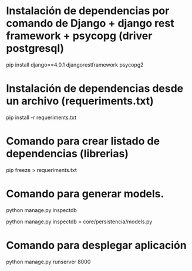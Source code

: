 # Instalación de dependencias por comando de Django + django rest framework + psycopg (driver postgresql)

pip install django==4.0.1 djangorestframework psycopg2

# Instalación de dependencias desde un archivo (requeriments.txt)

pip install -r requeriments.txt

# Comando para crear listado de dependencias (librerias)

pip freeze > requeriments.txt

# Comando para generar models.

python manage.py inspectdb

python manage.py inspectdb > core/persistencia/models.py

# Comando para desplegar aplicación

python manage.py runserver 8000
